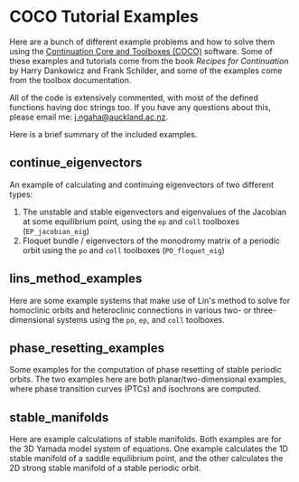 # COCO Tutorial Examples
Here are a bunch of different example problems and how to solve them using the [Continuation Core and Toolboxes (COCO)](https://sourceforge.net/projects/cocotools/) software. Some of these examples and tutorials come from the book *Recipes for Continuation* by Harry Dankowicz and Frank Schilder, and some of the examples come from the toolbox documentation.

All of the code is extensively commented, with most of the defined functions having doc strings too. If you have any questions about this, please email me: [j.ngaha@auckland.ac.nz](mailto:j.ngaha@auckland.ac.nz).

Here is a brief summary of the included examples.

## continue_eigenvectors

An example of calculating and continuing eigenvectors of two different types:
1. The unstable and stable eigenvectors and eigenvalues of the Jacobian at some equilibrium point, using the `ep` and `coll` toolboxes (`EP_jacobian_eig`)
2. Floquet bundle / eigenvectors of the monodromy matrix of a periodic orbit using the `po` and `coll` toolboxes (`PO_floquet_eig`)


## lins_method_examples

Here are some example systems that make use of Lin's method to solve for homoclinic orbits and heteroclinic connections in various two- or three-dimensional systems using the `po`, `ep`, and `coll` toolboxes.

## phase_resetting_examples

Some examples for the computation of phase resetting of stable periodic orbits. The two examples here are both planar/two-dimensional examples, where phase transition curves (PTCs) and isochrons are computed.

## stable_manifolds

Here are example calculations of stable manifolds. Both examples are for the 3D Yamada model system of equations. One example calculates the 1D stable manifold of a saddle equilibrium point, and the other calculates the 2D strong stable manifold of a stable periodic orbit.